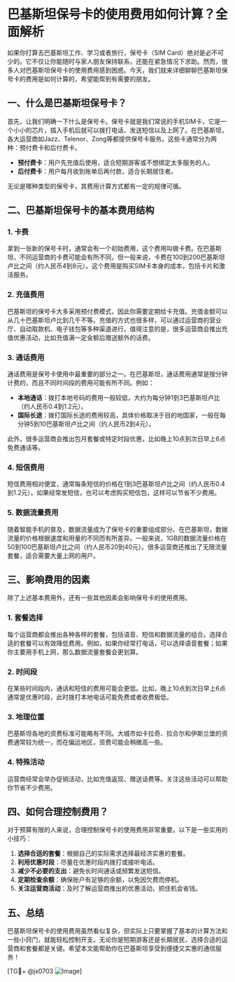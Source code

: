 # 巴基斯坦保号卡的使用费用如何计算？全面解析

如果你打算去巴基斯坦工作、学习或者旅行，保号卡（SIM Card）绝对是必不可少的。它不仅让你能随时与家人朋友保持联系，还能在紧急情况下求助。然而，很多人对巴基斯坦保号卡的使用费用感到困惑。今天，我们就来详细聊聊巴基斯坦保号卡的费用是如何计算的，希望能帮到有需要的朋友。

## 一、什么是巴基斯坦保号卡？

首先，让我们明确一下什么是保号卡。保号卡就是我们常说的手机SIM卡，它是一个小小的芯片，插入手机后就可以拨打电话、发送短信以及上网了。在巴基斯坦，各大运营商如Jazz、Telenor、Zong等都提供保号卡服务。这些卡通常分为两种：预付费卡和后付费卡。

- **预付费卡**：用户先充值后使用，适合短期游客或不想绑定太多服务的人。
- **后付费卡**：用户每月收到账单后再付款，适合长期居住者。

无论是哪种类型的保号卡，其费用计算方式都有一定的规律可循。

## 二、巴基斯坦保号卡的基本费用结构

### 1. 卡费

拿到一张新的保号卡时，通常会有一个初始费用，这个费用叫做卡费。在巴基斯坦，不同运营商的卡费可能会有所不同，但一般来说，卡费在100到200巴基斯坦卢比之间（约人民币4到8元）。这个费用是购买SIM卡本身的成本，包括卡片和激活服务。

### 2. 充值费用

巴基斯坦的保号卡大多采用预付费模式，因此你需要定期给卡充值。充值金额可以从几十巴基斯坦卢比到几千不等。充值的方式也很多样，可以通过运营商的营业厅、自动取款机、电子钱包等多种渠道进行。值得注意的是，很多运营商会推出充值优惠活动，比如充值满一定金额后赠送额外的话费。

### 3. 通话费用

通话费用是保号卡使用中最重要的部分之一。在巴基斯坦，通话费用通常是按分钟计费的，而且不同时间段的费用可能有所不同。例如：

- **本地通话**：拨打本地号码的费用一般较低，大约为每分钟1到3巴基斯坦卢比（约人民币0.4到1.2元）。
- **国际长途**：拨打国际长途的费用较高，具体价格取决于目的地国家，一般在每分钟5到10巴基斯坦卢比之间（约人民币2到4元）。

此外，很多运营商会推出包月套餐或特定时段优惠，比如晚上10点到次日早上6点免费通话等。

### 4. 短信费用

短信费用相对便宜，通常每条短信的价格在1到3巴基斯坦卢比之间（约人民币0.4到1.2元）。如果经常发短信，也可以考虑购买短信包，这样可以节省不少费用。

### 5. 数据流量费用

随着智能手机的普及，数据流量成为了保号卡的重要组成部分。在巴基斯坦，数据流量的价格根据速度和用量的不同而有所差异。一般来说，1GB的数据流量价格在50到100巴基斯坦卢比之间（约人民币20到40元）。很多运营商还推出了无限流量套餐，适合需要大量上网的用户。

## 三、影响费用的因素

除了上述基本费用外，还有一些其他因素会影响保号卡的使用费用。

### 1. 套餐选择

每个运营商都会推出各种各样的套餐，包括语音、短信和数据流量的组合。选择合适的套餐可以有效降低费用。例如，如果你经常打电话，可以选择语音套餐；如果你主要用手机上网，那么数据流量套餐会更划算。

### 2. 时间段

在某些时间段内，通话和短信的费用可能会更低。比如，晚上10点到次日早上6点通常是优惠时段，此时拨打本地电话可能免费或者收费极低。

### 3. 地理位置

巴基斯坦各地的资费标准可能略有不同。大城市如卡拉奇、拉合尔和伊斯兰堡的资费通常较为统一，而在偏远地区，资费可能会稍微高一些。

### 4. 特殊活动

运营商经常会举办促销活动，比如充值返现、赠送话费等。关注这些活动可以帮助你节省不少费用。

## 四、如何合理控制费用？

对于预算有限的人来说，合理控制保号卡的使用费用非常重要。以下是一些实用的小技巧：

1. **选择合适的套餐**：根据自己的实际需求选择最经济实惠的套餐。
2. **利用优惠时段**：尽量在优惠时段内拨打或接听电话。
3. **减少不必要的支出**：避免长时间通话或频繁发送短信。
4. **定期检查余额**：确保账户有足够的余额，以免因欠费而停机。
5. **关注运营商活动**：及时了解运营商推出的优惠活动，抓住机会省钱。

## 五、总结

巴基斯坦保号卡的使用费用虽然看似复杂，但实际上只要掌握了基本的计算方法和一些小窍门，就能轻松控制开支。无论你是短期游客还是长期居民，选择合适的运营商和套餐都是关键。希望本文能帮助你在巴基斯坦享受到便捷又实惠的通信服务！

[TG💪+ @jx0703 ![Image](https://github.com/user-attachments/assets/dbca1d08-cadb-493c-b0ec-ad6f7a83f270)]